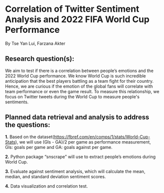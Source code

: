 # Correlation of Twitter Sentiment Analysis and 2022 FIFA World Cup Performance
By Tse Yan Lui, Farzana Akter


## Research question(s):
We aim to test if there is a correlation between people’s emotions and the 2022 World Cup performance. We know World Cup is such incredible anticipation that the best players battling as a team fight for their country. Hence, we are curious if the emotion of the global fans will correlate with team performance or even the game result. To measure this relationship, we focus on Twitter tweets during the World Cup to measure people's sentiments.


## Planned data retrieval and analysis to address the questions:
**1.**  Based on the dataset(https://fbref.com/en/comps/1/stats/World-Cup-Stats), we will use (Gls - GA)/2 per game as performance measurement, Gls: goals per game and GA: goals against per game.

**2.**  Python package “snscrape” will use to extract people’s emotions during World Cup.

**3.**  Evaluate against sentiment analysis, which will calculate the mean, median, and standard deviation sentiment scores.

**4.**  Data visualization and correlation test.
